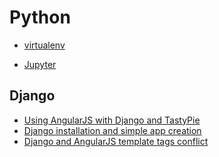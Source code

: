 
# Python

- [virtualenv](virtualenv.md)

- [Jupyter](jupyter.md)

## Django

- [Using AngularJS with Django and TastyPie]((http://glynjackson.org/weblog/tutorial-using-angularjs-django))
- [Django installation and simple app creation](django_install_simple_app.md)
- [Django and AngularJS template tags conflict](angularjs_template_tags_conflict.md)


